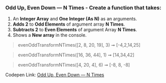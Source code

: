 ### Odd Up, Even Down — N Times - Create a function that takes: 

1. An **Integer Array** and **One Integer (As N)** as an arguments. 
1. **Adds 2** to **Odd Elements** of argument array **N Times**. 
1. **Subtracts 2** to **Even Elements** of argument Array **N Times**.
1. Shows a **New array** in the console.

> evenOddTransformNTimes([2, 8, 20, 19], 3) ➞ [-4,2,14,25]

> evenOddTransformNTimes([16, 36, 44], 1) ➞ [14,34,42]

> evenOddTransformNTimes([4, 20, 4], 6) ➞ [-8, 8, -8]

Codepen Link: [Odd Up, Even Down — N Times](https://codepen.io/naveencoder/pen/GVMyJE?editors=0012)
